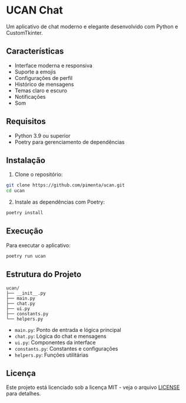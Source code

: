 # UCAN Chat

Um aplicativo de chat moderno e elegante desenvolvido com Python e CustomTkinter.

## Características

- Interface moderna e responsiva
- Suporte a emojis
- Configurações de perfil
- Histórico de mensagens
- Temas claro e escuro
- Notificações
- Som

## Requisitos

- Python 3.9 ou superior
- Poetry para gerenciamento de dependências

## Instalação

1. Clone o repositório:
```bash
git clone https://github.com/pimenta/ucan.git
cd ucan
```

2. Instale as dependências com Poetry:
```bash
poetry install
```

## Execução

Para executar o aplicativo:

```bash
poetry run ucan
```

## Estrutura do Projeto

```
ucan/
├── __init__.py
├── main.py
├── chat.py
├── ui.py
├── constants.py
└── helpers.py
```

- `main.py`: Ponto de entrada e lógica principal
- `chat.py`: Lógica do chat e mensagens
- `ui.py`: Componentes da interface
- `constants.py`: Constantes e configurações
- `helpers.py`: Funções utilitárias

## Licença

Este projeto está licenciado sob a licença MIT - veja o arquivo [LICENSE](LICENSE) para detalhes.